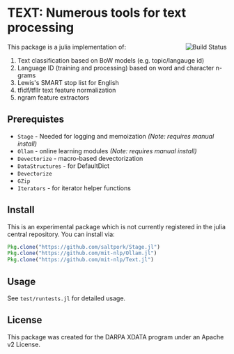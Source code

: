 TEXT: Numerous tools for text processing
========================================

<img align=right src="https://travis-ci.org/mit-nlp/Text.jl.svg?branch=master" alt="Build Status"/>

This package is a julia implementation of:

1. Text classification based on BoW models (e.g. topic/langauge id)
2. Language ID (training and processing) based on word and character n-grams
3. Lewis's SMART stop list for English
4. tfidf/tfllr text feature normalization
5. ngram feature extractors

Prerequistes
------------

- `Stage`          - Needed for logging and memoization *(Note: requires manual install)*
- `Ollam`          - online learning modules *(Note: requires manual install)*
- `Devectorize`    - macro-based devectorization
- `DataStructures` - for DefaultDict
- `Devectorize`
- `GZip`
- `Iterators`      - for iterator helper functions

Install
-------

This is an experimental package which is not currently registered in
the julia central repository.  You can install via:

```julia
Pkg.clone("https://github.com/saltpork/Stage.jl")
Pkg.clone("https://github.com/mit-nlp/Ollam.jl")
Pkg.clone("https://github.com/mit-nlp/Text.jl")
```

Usage
-----

See `test/runtests.jl` for detailed usage.

License
-------
This package was created for the DARPA XDATA program under an Apache v2 License.

